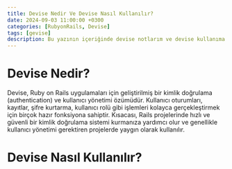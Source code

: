 ```yaml
---
title: Devise Nedir Ve Devise Nasıl Kullanılır?
date: 2024-09-03 11:00:00 +0300
categories: [RubyonRails, Devise]
tags: [gevise]
description: Bu yazının içeriğinde devise notlarım ve devise kullanıma ait bilgiler olacaktır.    
---
```


# Devise Nedir?

Devise, Ruby on Rails uygulamaları için geliştirilmiş bir kimlik doğrulama (authentication) ve kullanıcı yönetimi özümüdür. Kullanıcı oturumları, kayıtlar, şifre kurtarma, kullanıcı rolü gibi işlemleri kolayca gerçekleştirmek için birçok hazır fonksiyona sahiptir. Kısacası, Rails projelerinde hızlı ve güvenli bir kimlik doğrulama sistemi kurmanıza yardımcı olur ve genellikle kullanıcı yönetimi gerektiren projelerde yaygın olarak kullanılır.

# Devise Nasıl Kullanılır?

